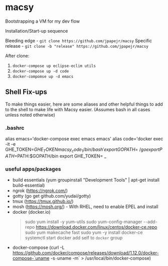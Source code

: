 # macsy
Bootstrapping a VM for my dev flow

Installation/Start-up sequence

Bleeding edge - `git clone https://github.com/jpapejr/macsy`
Specific release - `git clone -b "release" https://github.com/jpapejr/macsy`

After clone: 
1. `docker-compose up eclipse-eclim utils`
2. `docker-compose up -d code`
3. `docker-compomse up -d emacs`


## Shell Fix-ups

To make things easier, here are some aliases and other helpful things to add to the shell to make life with Macsy easier. (Assumes bash in all cases unless noted otherwise)


### .bashrc
alias emacs='docker-compose exec emacs emacs'
alias code='docker exec -it -e GHE_TOKEN=$GHE_TOKEN macsy_code_1 /bin/bash'
export GOPATH=~/go
export PATH=$PATH:$GOPATH/bin
export GHE_TOKEN=<git personal access token> _

### useful apps/packages
- build essentials (yum groupinstall "Development Tools" | apt-get install build-essential)
- ngrok (https://ngrok.com/)
- gotty (go get github.com/yudai/gotty)
- tmux (https://tmux.github.io/)
- mosh (https://mosh.org/) - With RHEL, need to enable EPEL and install
- docker (docker.io)
  >sudo yum install -y yum-utils
  >sudo yum-config-manager --add-repo https://download.docker.com/linux/centos/docker-ce.repo
  >sudo yum makecache fast
  >sudo yum -y install docker-ce
  >systemctl start docker
  >add self to `docker` group
- docker-compose (curl -L https://github.com/docker/compose/releases/download/1.12.0/docker-compose-`uname -s`-`uname -m` > /usr/local/bin/docker-compose)